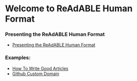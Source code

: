 
# Welcome to ReAdABLE Human Format


### Presenting the ReAdABLE Human Format


- [Presenting the ReAdABLE Human Format](http://readablehumanformat.com/readablehumanformat)


### Examples:


- [How To Write Good Articles](http://readablehumanformat.com/examples/howtowritegoodarticle)
- [Github Custom Domain](http://mymementos.space/github.custom.domain)

